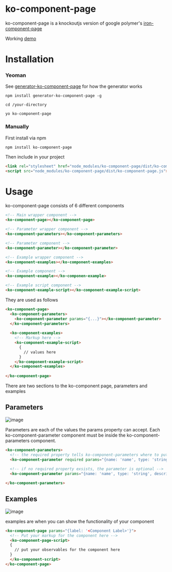 # ko-component-page
ko-component-page is a knockoutjs version of google polymer's [iron-component-page](https://github.com/PolymerElements/iron-component-page)

Working [demo](https://matthewnitschke.github.io/ko-component-page/)

# Installation

### Yeoman
See [generator-ko-component-page](https://github.com/matthewnitschke/generator-ko-component-page) for how the generator works
```
npm install generator-ko-component-page -g

cd /your-directory

yo ko-component-page
```

### Manually
First install via npm
```
npm install ko-component-page
```

Then include in your project
```html
<link rel="stylesheet" href="node_modules/ko-component-page/dist/ko-component-page.css">
<script src="node_modules/ko-component-page/dist/ko-component-page.js"></script>
```

# Usage
ko-component-page consists of 6 different components

```html
<!-- Main wrapper component -->
<ko-component-page></ko-component-page>

<!-- Parameter wrapper component -->
<ko-component-parameters></ko-component-parameters>

<!-- Parameter component -->
<ko-component-parameter></ko-component-parameter>

<!-- Example wrapper component -->
<ko-component-examples></ko-component-examples>

<!-- Example component -->
<ko-component-example></ko-componen-example>

<!-- Example script component -->
<ko-component-example-script></ko-component-example-script>
```

They are used as follows
```html
<ko-component-page>
  <ko-component-parameters>
    <ko-component-parameter params="{...}"></ko-component-parameter>
  </ko-component-parameters>
  
  <ko-component-examples>
    <!-- Markup here -->
    <ko-component-example-script>
      {
        // values here
      }
    </ko-component-example-script>
  </ko-component-examples>
  
</ko-component-page>
```

There are two sections to the ko-component page, parameters and examples


## Parameters
![image](https://cloud.githubusercontent.com/assets/6363089/18236495/c22b22f2-72e3-11e6-842b-697f84a78a08.png)

Parameters are each of the values the params property can accept. Each ko-component-parameter component must be inside the ko-component-parameters component.

```html
<ko-component-parameters>
  <!-- the required property tells ko-component-parameters where to put it's self -->
  <ko-component-parameter required params="{name: 'name', type: 'string', description: 'a description'}"></ko-component-parameter>
  
  <!-- if no required property exsists, the parameter is optional -->
  <ko-component-parameter params="{name: 'name', type: 'string', description: 'a description'}"></ko-component-parameter>

</ko-component-parameters>
```

## Examples
![image](https://cloud.githubusercontent.com/assets/6363089/18228085/759662a2-71f9-11e6-8472-54aa62b847b5.png)

examples are when you can show the functionality of your component

```html
<ko-component-page params="{label: '<Component Label>'}">
  <!-- Put your markup for the component here -->
  <ko-component-page-script>
  {
    // put your observables for the component here
  }
  </ko-component-script>
</ko-component-page>
```

